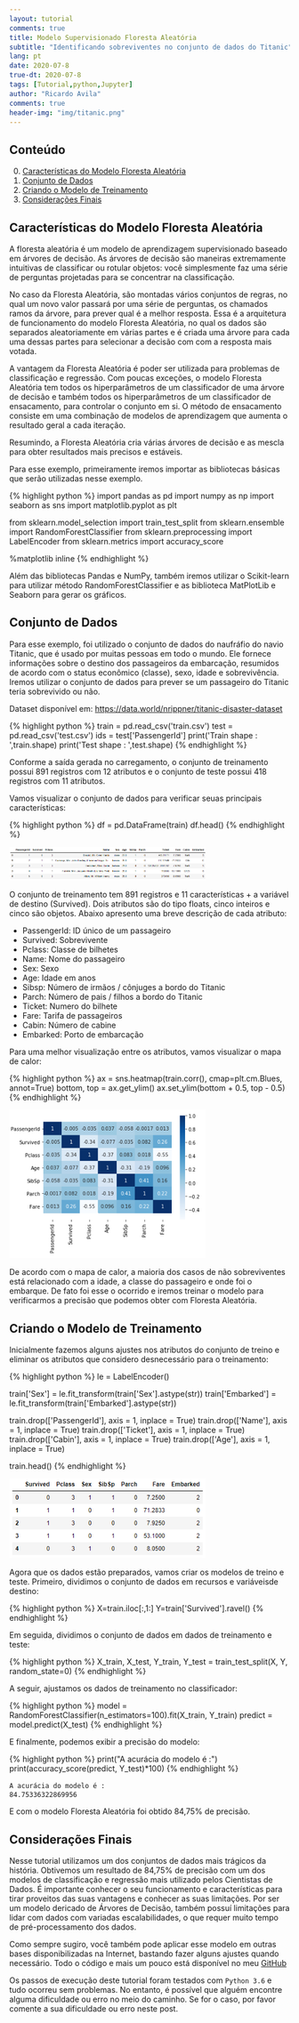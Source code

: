 ```yaml
---
layout: tutorial
comments: true
title: Modelo Supervisionado Floresta Aleatória 
subtitle: "Identificando sobreviventes no conjunto de dados do Titanic"
lang: pt
date: 2020-07-8
true-dt: 2020-07-8
tags: [Tutorial,python,Jupyter]
author: "Ricardo Avila"
comments: true
header-img: "img/titanic.png"
---
```

## Conteúdo

0. [Características do Modelo Floresta Aleatória](#floresta)
1. [Conjunto de Dados](#dados)
2. [Criando o Modelo de Treinamento](#modelo)
3. [Considerações Finais](#fim)

## Características do Modelo Floresta Aleatória <a name="floresta"></a>

A floresta aleatória é um modelo de aprendizagem supervisionado baseado em árvores de decisão. As árvores de decisão são maneiras extremamente intuitivas de classificar ou rotular objetos: você simplesmente faz uma série de perguntas projetadas para se concentrar na classificação.

No caso da Floresta Aleatória, são montadas vários conjuntos de regras, no qual um novo valor passará por uma série de perguntas, os chamados ramos da árvore, para prever qual é a melhor resposta. Essa é a arquitetura de funcionamento do modelo Floresta Aleatória, no qual os dados são separados aleatoriamente em várias partes e é criada uma árvore para cada uma dessas partes para selecionar a decisão com com a resposta mais votada.

A vantagem da Floresta Aleatória é poder ser utilizada para problemas de classificação e regressão. Com poucas exceções, o modelo Floresta Aleatória tem todos os hiperparâmetros de um classificador de uma árvore de decisão e também todos os hiperparâmetros de um classificador de ensacamento, para controlar o conjunto em si. O método de ensacamento consiste em uma combinação de modelos de aprendizagem que aumenta o resultado geral a cada iteração.

Resumindo, a Floresta Aleatória cria várias árvores de decisão e as mescla para obter resultados mais precisos e estáveis.

Para esse exemplo, primeiramente iremos importar as bibliotecas básicas que serão utilizadas nesse exemplo.

{% highlight python %}
import pandas as pd
import numpy as np
import seaborn as sns
import matplotlib.pyplot as plt

from sklearn.model_selection import train_test_split
from sklearn.ensemble import RandomForestClassifier
from sklearn.preprocessing import LabelEncoder
from sklearn.metrics import accuracy_score

%matplotlib inline
{% endhighlight %}

Além das bibliotecas Pandas e NumPy, também iremos utilizar o Scikit-learn para utilizar  método RandomForestClassifier e as biblioteca MatPlotLib e Seaborn para gerar os gráficos.

## Conjunto de Dados <a name="dados"></a>

Para esse exemplo, foi utilizado o conjunto de dados do naufráfio do navio Titanic, que é usado por muitas pessoas em todo o mundo. Ele fornece informações sobre o destino dos passageiros da embarcação, resumidos de acordo com o status econômico (classe), sexo, idade e sobrevivência. Iremos utilizar o conjunto de dados para prever se um passageiro do Titanic teria sobrevivido ou não.

Dataset disponível em: <a href="https://data.world/nrippner/titanic-disaster-dataset" target="_blank">https://data.world/nrippner/titanic-disaster-dataset</a>

{% highlight python %}
train = pd.read_csv('train.csv')
test = pd.read_csv('test.csv')
ids = test['PassengerId']
print('Train shape : ',train.shape)
print('Test shape : ',test.shape)
{% endhighlight %}

Conforme a saída gerada no carregamento, o conjunto de treinamento possui 891 registros com 12 atributos e o conjunto de teste possui 418 registros com 11 atributos.

Vamos visualizar o conjunto de dados para verificar seuas principais características:

{% highlight python %}
df = pd.DataFrame(train)
df.head()
{% endhighlight %}

<img class="img-responsive center-block thumbnail" src="/img/headTitanic.png" alt="Titanic-head" style="width:70%"/>

O conjunto de treinamento tem 891 registros e 11 características + a variável de destino (Survived). Dois atributos são do tipo floats, cinco inteiros e cinco são objetos. Abaixo apresento uma breve descrição de cada atributo:

* PassengerId: ID único de um passageiro
* Survived:    Sobrevivente
* Pclass:      Classe de bilhetes  
* Name:        Nome do passageiro
* Sex:         Sexo
* Age:         Idade em anos   
* Sibsp:       Número de irmãos / cônjuges a bordo do Titanic  
* Parch:       Número de pais / filhos a bordo do Titanic  
* Ticket:      Numero do bilhete   
* Fare:        Tarifa de passageiros   
* Cabin:       Número de cabine    
* Embarked:    Porto de embarcação

Para uma melhor visualização entre os atributos, vamos visualizar o mapa de calor:

{% highlight python %}
ax = sns.heatmap(train.corr(), cmap=plt.cm.Blues, annot=True)
bottom, top = ax.get_ylim()
ax.set_ylim(bottom + 0.5, top - 0.5)
{% endhighlight %}

<img class="img-responsive center-block thumbnail" src="/img/calorTitanic.png" alt="Titanic-calor" style="width:70%"/>

De acordo com o mapa de calor, a maioria dos casos de não sobreviventes está relacionado com a idade, a classe do passageiro e onde foi o embarque. De fato foi esse o ocorrido e iremos treinar o modelo para verificarmos a precisão que podemos obter com Floresta Aleatória.

## Criando o Modelo de Treinamento <a name="modelo"></a>

Inicialmente fazemos alguns ajustes nos atributos do conjunto de treino e eliminar os atributos que considero desnecessário para o treinamento:

{% highlight python %}
le = LabelEncoder()

train['Sex'] = le.fit_transform(train['Sex'].astype(str))
train['Embarked'] = le.fit_transform(train['Embarked'].astype(str))

train.drop(['PassengerId'], axis = 1, inplace = True)
train.drop(['Name'], axis = 1, inplace = True)
train.drop(['Ticket'], axis = 1, inplace = True)
train.drop(['Cabin'], axis = 1, inplace = True)
train.drop(['Age'], axis = 1, inplace = True)

train.head()
{% endhighlight %}

<img class="img-responsive center-block thumbnail" src="/img/processadoTitanic.png" alt="processado-Titanic" style="width:70%"/>

Agora que os dados estão preparados, vamos criar os modelos de treino e teste. Primeiro, dividimos o conjunto de dados em recursos e variáveis ​​de destino:

{% highlight python %}
X=train.iloc[:,1:]
Y=train['Survived'].ravel()
{% endhighlight %}

Em seguida, dividimos o conjunto de dados em dados de treinamento e teste:

{% highlight python %}
X_train, X_test, Y_train, Y_test = train_test_split(X, Y, random_state=0)
{% endhighlight %}

A seguir, ajustamos os dados de treinamento no classificador:

{% highlight python %}
model = RandomForestClassifier(n_estimators=100).fit(X_train, Y_train)
predict = model.predict(X_test)
{% endhighlight %}

E finalmente, podemos exibir a precisão do modelo:

{% highlight python %}
print("A acurácia do modelo é :")
print(accuracy_score(predict, Y_test)*100)
{% endhighlight %}

```
A acurácia do modelo é :
84.75336322869956
```

E com o modelo Floresta Aleatória foi obtido 84,75% de precisão.

## Considerações Finais <a name="fim"></a>

Nesse tutorial utilizamos um dos conjuntos de dados mais trágicos da história. Obtivemos um resultado de 84,75% de precisão com um dos modelos de classificação e regressão mais utilizado pelos Cientistas de Dados. É importante conhecer o seu funcionamento e características para tirar proveitos das suas vantagens e conhecer as suas limitações. Por ser um modelo dericado de Árvores de Decisão, também possuí limitações para lidar com dados com variadas escalabilidades, o que requer muito tempo de pré-processamento dos dados.

Como sempre sugiro, você também pode aplicar esse modelo em outras bases disponibilizadas na Internet, bastando fazer alguns ajustes quando necessário. Todo o código e mais um pouco está disponível no meu <a href="https://github.com/theavila">GitHub</a>

Os passos de execução deste tutorial foram testados com `Python 3.6` e tudo ocorreu sem problemas. No entanto, é possível que alguém encontre alguma dificuldade ou erro no meio do caminho. Se for o caso, por favor comente a sua dificuldade ou erro neste post.